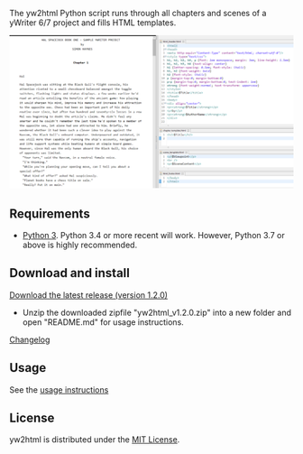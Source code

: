 The yw2html Python script runs through all chapters and scenes of a yWriter 6/7 project and fills HTML templates.

![Screenshot: Example](Screenshots/manuscript.png)

## Requirements

* [Python 3](https://www.python.org). Python 3.4 or more recent will work. However, Python 3.7 or above is highly recommended.

## Download and install


[Download the latest release (version 1.2.0)](https://raw.githubusercontent.com/peter88213/yw2html/master/dist/yw2html_v1.2.0.zip)

* Unzip the downloaded zipfile "yw2html_v1.2.0.zip" into a new folder and open "README.md" for usage instructions.

[Changelog](changelog)

## Usage

See the [usage instructions](usage)

## License

yw2html is distributed under the [MIT
License](http://www.opensource.org/licenses/mit-license.php).
